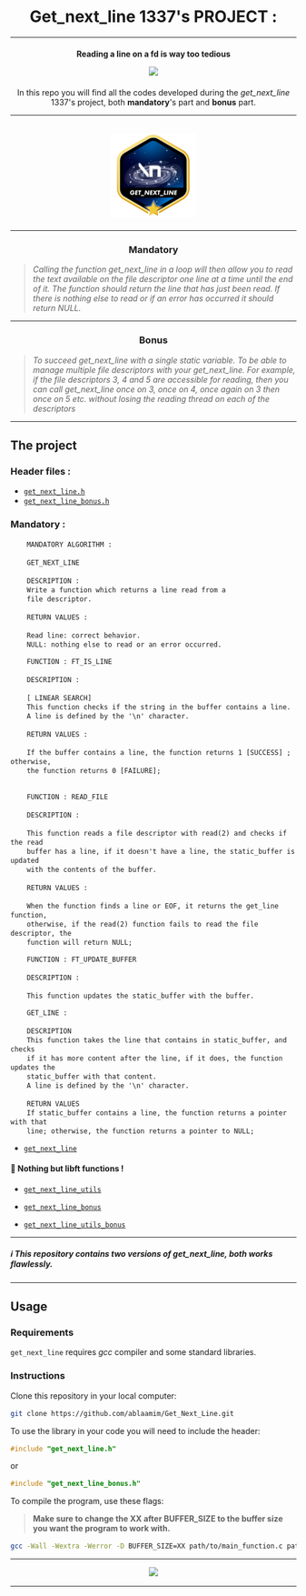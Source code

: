 <h1 align=center>
	<b>Get_next_line 1337's PROJECT : </b>
</h1>

---


<h4 align=center>
	Reading a line on a fd is way too tedious

</p>
<p align="center">
<img src="https://c.tenor.com/YSTuX1eo83gAAAAS/fist-mad.gif" width="300">
</p>

</h4>

<p align=center>
	In this repo you will find all the codes developed during the <i>get_next_line</i> 1337's project, both <b>mandatory</b>'s part and <b>bonus</b> part.
</p>

---

<div align=center>
<h2>
<img src=https://github.com/ablaamim/Get_Next_Line/blob/main/SRC/get_next_linem.png alt=ablaamim's 42Project Badge/>
</div>

---

<h3 align=center>
Mandatory
</h3>

> <i>Calling the function get_next_line in a loop will then allow you to read the text available on the file descriptor one line at a time until the end of it.
The function should return the line that has just been read. If there is nothing
else to read or if an error has occurred it should return NULL.</i>

<p align=center>

</p>

---

<h3 align=center>
Bonus
</h3>

> <i> To succeed get_next_line with a single static variable.
To be able to manage multiple file descriptors with your get_next_line. For
example, if the file descriptors 3, 4 and 5 are accessible for reading, then you can call get_next_line once on 3, once on 4, once again on 3 then once on 5 etc.
without losing the reading thread on each of the descriptors
</i>
<p align=center>

</p>

---

<h2>
The project
</h2>

### Header files :

- [`get_next_line.h`](get_next_line.h)
- [`get_next_line_bonus.h`](get_next_line_bonus.h)

### Mandatory :

```
	MANDATORY ALGORITHM :

	GET_NEXT_LINE

	DESCRIPTION :
	Write a function which returns a line read from a
	file descriptor.

	RETURN VALUES :

	Read line: correct behavior.
	NULL: nothing else to read or an error occurred.
```

```
	FUNCTION : FT_IS_LINE

	DESCRIPTION :

	[ LINEAR SEARCH]
	This function checks if the string in the buffer contains a line.
	A line is defined by the '\n' character.

	RETURN VALUES :

	If the buffer contains a line, the function returns 1 [SUCCESS] ; otherwise, 
	the function returns 0 [FAILURE];

```

```

	FUNCTION : READ_FILE
	
	DESCRIPTION :

	This function reads a file descriptor with read(2) and checks if the read
	buffer has a line, if it doesn't have a line, the static_buffer is updated
	with the contents of the buffer.
	
	RETURN VALUES :

	When the function finds a line or EOF, it returns the get_line function,
	otherwise, if the read(2) function fails to read the file descriptor, the
	function will return NULL;

```

```
	FUNCTION : FT_UPDATE_BUFFER

	DESCRIPTION :

	This function updates the static_buffer with the buffer.
```

```
	GET_LINE :

	DESCRIPTION
	This function takes the line that contains in static_buffer, and checks
	if it has more content after the line, if it does, the function updates the
	static_buffer with that content.
	A line is defined by the '\n' character.

	RETURN VALUES
	If static_buffer contains a line, the function returns a pointer with that
	line; otherwise, the function returns a pointer to NULL;
```

- [`get_next_line`](get_next_line.c)

#### :wrench: Nothing but libft functions !

- [`get_next_line_utils`](get_next_line_utils.c)

- [`get_next_line_bonus`](get_next_line_bonus.c)
- [`get_next_line_utils_bonus`](get_next_line_utils_bonus.c)

---

##### :information_source: This repository contains two versions of get_next_line, both works flawlessly.

---

<h2>
Usage
</h2>

### Requirements

`get_next_line` requires *gcc* compiler and some standard libraries.

### Instructions

Clone this repository in your local computer:

```sh
git clone https://github.com/ablaamim/Get_Next_Line.git
```

To use the library in your code you will need to include the header:
```c
#include "get_next_line.h"
```
or
```c
#include "get_next_line_bonus.h"
```

To compile the program, use these flags:
> <b>Make sure to change the XX after BUFFER_SIZE to the buffer size you want the program to work with.</b>
```sh
gcc -Wall -Wextra -Werror -D BUFFER_SIZE=XX path/to/main_function.c path/to/get_next_line.c path/to/get_next_line_utils.c -I path/to/get_next_line.h 
```
---

</p>
<p align="center">
<img src="https://c.tenor.com/_1ZY0sOzXWcAAAAC/porky-pig-thats-all-folks.gif" width="450">
</p>

---
